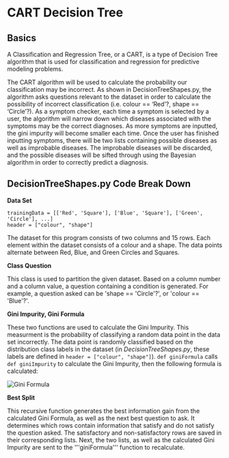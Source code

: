 # CART Decision Tree

## Basics
A Classification and Regression Tree, or a CART, is a type of Decision Tree algorithm that is used for classification and regression for predictive modeling problems.

The CART algorithm will be used to calculate the probability our classification may be incorrect. As shown in DecisionTreeShapes.py, the algorithm asks questions relevant to the dataset in order to calculate the possibility of incorrect classification (i.e. colour == ‘Red’?, shape == ‘Circle’?). As a symptom checker, each time a symptom is selected by a user, the algorithm will narrow down which diseases associated with the symptoms may be the correct diagnoses. As more symptoms are inputted, the gini impurity will become smaller each time. Once the user has finished inputting symptoms, there will be two lists containing possible diseases as well as improbable diseases. The improbable diseases will be discarded, and the possible diseases will be sifted through using the Bayesian algorithm in order to correctly predict a diagnosis. 

## DecisionTreeShapes.py Code Break Down
**Data Set**

```
trainingData = [['Red', 'Square'], ['Blue', 'Square'], ['Green', 'Circle'], ...]
header = ["colour", "shape"]
```
The dataset for this program consists of two columns and 15 rows. Each element within the dataset consists of a colour and a shape. The data points alternate between Red, Blue, and Green Circles and Squares.

**Class Question**

This class is used to partition the given dataset. Based on a column number and a column value, a question containing a condition is generated. For example, a question asked can be 'shape == 'Circle'?', or 'colour == 'Blue'?'.

**Gini Impurity, Gini Formula**

These two functions are used to calculate the Gini Impurity. This measurment is the probability of classifying a random data point in the data set incorrectly. The data point is randomly classified based on the distribution class labels in the dataset (in *DecisionTreeShapes.py*, these labels are defined in ```header = ["colour", "shape"]```). 
```def giniFormula``` calls ```def giniImpurity``` to calculate the Gini Impurity, then the following formula is calculated:

![Gini Formula](GiniFormula.png)

**Best Split**

This recursive function generates the best information gain from the calculated Gini Formula, as well as the next best question to ask. It determines which rows contain information that satisfy and do not satisfy the question asked. The satisfactory and non-satisfactory rows are saved in their corresponding lists. Next, the two lists, as well as the calculated Gini Impurity are sent to the '''giniFormula''' function to recalculate. 



